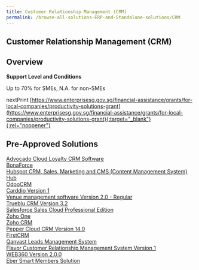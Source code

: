```yaml
---
title: Customer Relationship Management (CRM)
permalink: /browse-all-solutions-ERP-and-Standalone-solutions/CRM
---
```


## Customer Relationship Management (CRM)
## Overview

**Support Level and Conditions**

Up to 70% for SMEs, N.A. for non-SMEs

nextPrint
[https://www.enterprisesg.gov.sg/financial-assistance/grants/for-local-companies/productivity-solutions-grant](https://www.enterprisesg.gov.sg/financial-assistance/grants/for-local-companies/productivity-solutions-grant){:target="_blank"}{:rel="noopener"}

## Pre-Approved Solutions

<a href='/productivity-solutions-grant/solutionrepo/solution110' target='_blank'>Advocado Cloud Loyalty CRM Software</a><br>
<a href='/productivity-solutions-grant/solutionrepo/solution250' target='_blank'>BonaForce</a><br>
<a href='/productivity-solutions-grant/solutionrepo/solution464' target='_blank'>Hubspot CRM, Sales, Marketing and CMS (Content Management System) Hub</a><br>
<a href='/productivity-solutions-grant/solutionrepo/solution1079' target='_blank'>OdooCRM </a><br>
<a href='/productivity-solutions-grant/solutionrepo/solution1167' target='_blank'>Carddio Version 1 </a><br>
<a href='/productivity-solutions-grant/solutionrepo/solution1286' target='_blank'>Venue management software Version 2.0 - Regular</a><br>
<a href='/productivity-solutions-grant/solutionrepo/solution1345' target='_blank'>Trueblu CRM Version 3.2</a><br>
<a href='/productivity-solutions-grant/solutionrepo/solution1511' target='_blank'>Salesforce Sales Cloud Professional Edition</a><br>
<a href='/productivity-solutions-grant/solutionrepo/solution1527' target='_blank'>Zoho One</a><br>
<a href='/productivity-solutions-grant/solutionrepo/solution1917' target='_blank'>Zoho CRM</a><br>
<a href='/productivity-solutions-grant/solutionrepo/solution2280' target='_blank'>Pepper Cloud CRM Version 14.0</a><br>
<a href='/productivity-solutions-grant/solutionrepo/solution2482' target='_blank'>FirstCRM</a><br>
<a href='/productivity-solutions-grant/solutionrepo/solution2550' target='_blank'>Qanvast Leads Management System</a><br>
<a href='/productivity-solutions-grant/solutionrepo/solution2641' target='_blank'>Flavor Customer Relationship Management System Version 1</a><br>
<a href='/productivity-solutions-grant/solutionrepo/solution2706' target='_blank'>WEB360 Version 2.0.0</a><br>
<a href='/productivity-solutions-grant/solutionrepo/solution2867' target='_blank'>Eber Smart Members Solution</a><br>
